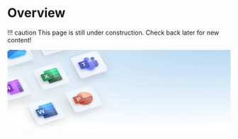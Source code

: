 # Overview

!!! caution
    This page is still under construction. Check back later for new content!

![office-image](../static/images/o365/o365-overview.jfif)